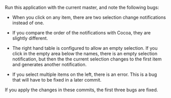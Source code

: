 Run this application with the current master, and note the following bugs:

- When you click on any item, there are two selection change notifications instead of one.

- If you compare the order of the notifications with Cocoa, they are slightly different.

- The right hand table is configured to allow an empty selection. If you click in the
empty area below the names, there is an empty selection notification, but then the
the current selection changes to the first item and generates another notification.

- If you select multiple items on the left, there is an error. This is a bug that will
have to be fixed in a later commit.

If you apply the changes in these commits, the first three bugs are fixed.
